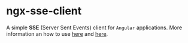 # ngx-sse-client

A simple **SSE** (Server Sent Events) client for `Angular` applications. More information an how to use [here](projects/ngx-sse-client/README.md) and [here](https://www.npmjs.com/package/ngx-sse-client).
